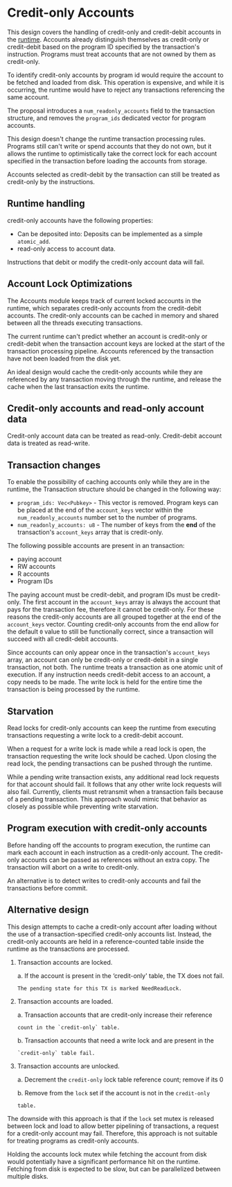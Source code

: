 # Credit-only Accounts

This design covers the handling of credit-only and credit-debit accounts in the [runtime](../validator/runtime.md). Accounts already distinguish themselves as credit-only or credit-debit based on the program ID specified by the transaction's instruction. Programs must treat accounts that are not owned by them as credit-only.

To identify credit-only accounts by program id would require the account to be fetched and loaded from disk. This operation is expensive, and while it is occurring, the runtime would have to reject any transactions referencing the same account.

The proposal introduces a `num_readonly_accounts` field to the transaction structure, and removes the `program_ids` dedicated vector for program accounts.

This design doesn't change the runtime transaction processing rules. Programs still can't write or spend accounts that they do not own, but it allows the runtime to optimistically take the correct lock for each account specified in the transaction before loading the accounts from storage.

Accounts selected as credit-debit by the transaction can still be treated as credit-only by the instructions.

## Runtime handling

credit-only accounts have the following properties:

* Can be deposited into:  Deposits can be implemented as a simple `atomic_add`.
* read-only access to account data.

Instructions that debit or modify the credit-only account data will fail.

## Account Lock Optimizations

The Accounts module keeps track of current locked accounts in the runtime, which separates credit-only accounts from the credit-debit accounts. The credit-only accounts can be cached in memory and shared between all the threads executing transactions.

The current runtime can't predict whether an account is credit-only or credit-debit when the transaction account keys are locked at the start of the transaction processing pipeline. Accounts referenced by the transaction have not been loaded from the disk yet.

An ideal design would cache the credit-only accounts while they are referenced by any transaction moving through the runtime, and release the cache when the last transaction exits the runtime.

## Credit-only accounts and read-only account data

Credit-only account data can be treated as read-only. Credit-debit account data is treated as read-write.

## Transaction changes

To enable the possibility of caching accounts only while they are in the runtime, the Transaction structure should be changed in the following way:

* `program_ids: Vec<Pubkey>` - This vector is removed. Program keys can be placed at the end of the `account_keys` vector within the `num_readonly_accounts` number set to the number of programs.
* `num_readonly_accounts: u8` - The number of keys from the **end** of the transaction's `account_keys` array that is credit-only.

The following possible accounts are present in an transaction:

* paying account
* RW accounts
* R accounts
* Program IDs

The paying account must be credit-debit, and program IDs must be credit-only. The first account in the `account_keys` array is always the account that pays for the transaction fee, therefore it cannot be credit-only. For these reasons the credit-only accounts are all grouped together at the end of the `account_keys` vector. Counting credit-only accounts from the end allow for the default `0` value to still be functionally correct, since a transaction will succeed with all credit-debit accounts.

Since accounts can only appear once in the transaction's `account_keys` array, an account can only be credit-only or credit-debit in a single transaction, not both. The runtime treats a transaction as one atomic unit of execution. If any instruction needs credit-debit access to an account, a copy needs to be made. The write lock is held for the entire time the transaction is being processed by the runtime.

## Starvation

Read locks for credit-only accounts can keep the runtime from executing transactions requesting a write lock to a credit-debit account.

When a request for a write lock is made while a read lock is open, the transaction requesting the write lock should be cached. Upon closing the read lock, the pending transactions can be pushed through the runtime.

While a pending write transaction exists, any additional read lock requests for that account should fail. It follows that any other write lock requests will also fail. Currently, clients must retransmit when a transaction fails because of a pending transaction. This approach would mimic that behavior as closely as possible while preventing write starvation.

## Program execution with credit-only accounts

Before handing off the accounts to program execution, the runtime can mark each account in each instruction as a credit-only account. The credit-only accounts can be passed as references without an extra copy. The transaction will abort on a write to credit-only.

An alternative is to detect writes to credit-only accounts and fail the transactions before commit.

## Alternative design

This design attempts to cache a credit-only account after loading without the use of a transaction-specified credit-only accounts list. Instead, the credit-only accounts are held in a reference-counted table inside the runtime as the transactions are processed.

1. Transaction accounts are locked.

   a. If the account is present in the ‘credit-only' table, the TX does not fail.

   ```text
   The pending state for this TX is marked NeedReadLock.
   ```

2. Transaction accounts are loaded.

   a. Transaction accounts that are credit-only increase their reference

   ```text
   count in the `credit-only` table.
   ```

   b. Transaction accounts that need a write lock and are present in the

   ```text
   `credit-only` table fail.
   ```

3. Transaction accounts are unlocked.

   a. Decrement the `credit-only` lock table reference count; remove if its 0

   b. Remove from the `lock` set if the account is not in the `credit-only`

   ```text
   table.
   ```

The downside with this approach is that if the `lock` set mutex is released between lock and load to allow better pipelining of transactions, a request for a credit-only account may fail. Therefore, this approach is not suitable for treating programs as credit-only accounts.

Holding the accounts lock mutex while fetching the account from disk would potentially have a significant performance hit on the runtime. Fetching from disk is expected to be slow, but can be parallelized between multiple disks.

